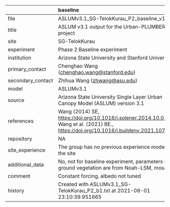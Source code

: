 |                   | baseline                                                                                                                              |
|:------------------|:--------------------------------------------------------------------------------------------------------------------------------------|
| file              | ASLUMv3.1_SG-TelokKurau_P2_baseline_v1.nc                                                                                             |
| title             | ASLUM v3.1 output for the Urban-PLUMBER project                                                                                       |
| site              | SG-TelokKurau                                                                                                                         |
| experiment        | Phase 2 Baseline experiment                                                                                                           |
| institution       | Arizona State University and Stanford University                                                                                      |
| primary_contact   | Chenghao Wang (chenghao.wang@stanford.edu)                                                                                            |
| secondary_contact | Zhihua Wang (zhwang@asu.edu)                                                                                                          |
| model             | ASLUMv3.1                                                                                                                             |
| source            | Arizona State University Single Layer Urban Canopy Model (ASLUM) version 3.1                                                          |
| references        | Wang (2014) SE, https://doi.org/10.1016/j.solener.2014.10.012; Wang et al. (2021) BE., https://doi.org/10.1016/j.buildenv.2021.107593 |
| repository        | NA                                                                                                                                    |
| site_experience   | The group has no previous experience modelling the site                                                                               |
| additional_data   | No, not for baseline experiment, parameters of ground vegetation are from Noah-LSM, mosaic                                            |
| comment           | Constant forcing, albedo not tuned                                                                                                    |
| history           | Created with ASLUMv3.1_SG-TelokKurau_P2_b1.txt at 2021-08-01 23:10:39.951665                                                          |
